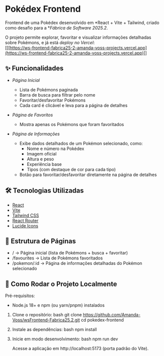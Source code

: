 # Pokédex Frontend

Frontend de uma Pokédex desenvolvido em *React + Vite + Tailwind, criado como desafio para a **Fábrica de Software 2025.2*.  

O projeto permite explorar, favoritar e visualizar informações detalhadas sobre Pokémons, e já está *deploy no Vercel*:  
[[[https://ws-frontend-fabrica25-2-amanda-voss-projects.vercel.app](https://ws-frontend-fabrica25-2-amanda-voss-projects.vercel.app)]]

## ✨ Funcionalidades  

- *Página Inicial*  
    - Lista de Pokémons paginada  
    - Barra de busca para filtrar pelo nome  
    - Favoritar/desfavoritar Pokémons  
    - Cada card é clicável e leva para a página de detalhes  

- *Página de Favoritos*  
    - Mostra apenas os Pokémons que foram favoritados  

- *Página de Informações*  
    - Exibe dados detalhados de um Pokémon selecionado, como:  
        - Nome e número na Pokédex  
        - Imagem oficial  
        - Altura e peso  
        - Experiência base  
        - Tipos (com destaque de cor para cada tipo)  
    - Botão para favoritar/desfavoritar diretamente na página de detalhes  

## 🛠 Tecnologias Utilizadas  

- [React](https://react.dev/)  
- [Vite](https://vitejs.dev/)  
- [Tailwind CSS](https://tailwindcss.com/)  
- [React Router](https://reactrouter.com/)  
- [Lucide Icons](https://lucide.dev/)  

## 📂 Estrutura de Páginas  

- / → Página inicial (lista de Pokémons + busca + favoritar)  
- /favourites → Lista de Pokémons favoritados  
- /pokemon/:id → Página de informações detalhadas do Pokémon selecionado  

## 🚀 Como Rodar o Projeto Localmente  

Pré-requisitos:
- Node.js 18+ e npm (ou yarn/pnpm) instalados

1. Clone o repositório:
     bash
     git clone https://github.com/Amanda-Voss/wsFrontend-Fabrica25.2.git
     cd pokedex-frontend
     
2. Instale as dependências:
     bash
     npm install
     
3. Inicie em modo desenvolvimento:
     bash
     npm run dev
     
     Acesse a aplicação em http://localhost:5173 (porta padrão do Vite).
